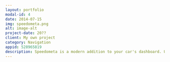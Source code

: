 ```yaml
---
layout: portfolio
modal-id: 4
date: 2014-07-15
img: speedometa.png
alt: image-alt
project-date: 20??
client: My own project
category: Navigation
appid: 528965819
description: Speedometa is a modern addition to your car's dashboard. Use it to see your speed and heading with GPS accuracy. The map will show you the location of nearby speed cameras, and if enabled the app will notify you when you are approaching a speed camera (only if the app is open and in the foreground).<br><br>Any questions, ideas or suggestions email <a href="mailto:support@speedometa.co">support@speedometa.co</a><br><br>Speed Camera data is made available under the Open Database License<br>© OpenStreetMap contributors<br><br>
---
```


